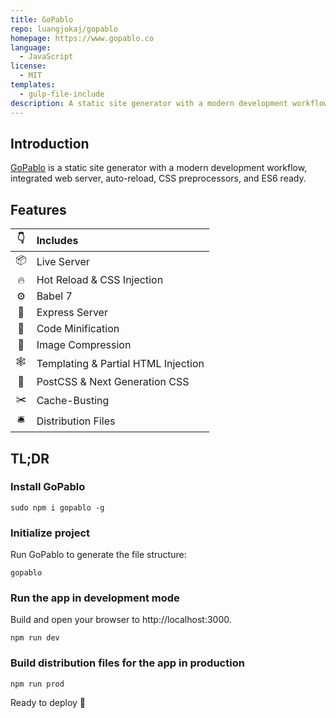 ```yaml
---
title: GoPablo
repo: luangjokaj/gopablo
homepage: https://www.gopablo.co
language:
  - JavaScript
license:
  - MIT
templates:
  - gulp-file-include
description: A static site generator with a modern development workflow.
---
```


## Introduction

[GoPablo](https://www.gopablo.co/) is a static site generator with a modern development workflow, integrated web server, auto-reload, CSS preprocessors, and ES6 ready.

## Features

| 👇  | Includes                            |
| :-: | :---------------------------------- |
| 📦  | Live Server                         |
| 🔥  | Hot Reload & CSS Injection          |
|  ⚙  | Babel 7                             |
| 🤖  | Express Server                      |
| 🎒  | Code Minification                   |
| 🌈  | Image Compression                   |
|  🕸  | Templating & Partial HTML Injection |
| 🎨  | PostCSS & Next Generation CSS       |
| ✂️  | Cache-Busting                       |
|  🛎  | Distribution Files                  |

## TL;DR

### Install GoPablo

```
sudo npm i gopablo -g
```

### Initialize project

Run GoPablo to generate the file structure:

```
gopablo
```

### Run the app in development mode

Build and open your browser to http://localhost:3000.

```
npm run dev
```

### Build distribution files for the app in production

```
npm run prod
```

Ready to deploy 🚀
